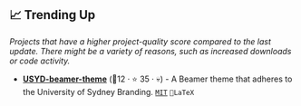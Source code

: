 ## 📈 Trending Up

_Projects that have a higher project-quality score compared to the last update. There might be a variety of reasons, such as increased downloads or code activity._

- <b><a href="https://github.com/malramsay64/usyd-beamer-theme">USYD-beamer-theme</a></b> (🥇12 ·  ⭐ 35 · 💀) - A Beamer theme that adheres to the University of Sydney Branding. <code><a href="http://bit.ly/34MBwT8">MIT</a></code> <code>📜LaTeX</code>

